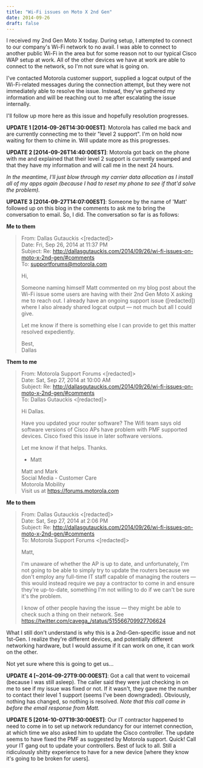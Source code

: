 ```yaml
---
title: "Wi-Fi issues on Moto X 2nd Gen"
date: 2014-09-26
draft: false
---
```


I received my 2nd Gen Moto X today. During setup, I attempted to connect to our company's Wi-Fi network to no avail. I was able to connect to another public Wi-Fi in the area but for some reason not to our typical Cisco WAP setup at work. All of the other devices we have at work are able to connect to the network, so I'm not sure what is going on.

I've contacted Motorola customer support, supplied a logcat output of the Wi-Fi-related messages during the connection attempt, but they were not immediately able to resolve the issue. Instead, they've gathered my information and will be reaching out to me after escalating the issue internally.

I'll follow up more here as this issue and hopefully resolution progresses.

**UPDATE 1 [2014-09-26T14:30:00EST]**: Motorola has called me back and are currently connecting me to their "level 2 support". I'm on hold now waiting for them to chime in. Will update more as this progresses.

**UPDATE 2 [2014-09-26T14:40:00EST]**: Motorola got back on the phone with me and explained that their level 2 support is currently swamped and that they have my information and will call me in the next 24 hours.

_In the meantime, I'll just blow through my carrier data allocation as I install all of my apps again (because I had to reset my phone to see if that'd solve the problem)._

**UPDATE 3 [2014-09-27T14:07:00EST]**: Someone by the name of 'Matt' followed up on this blog in the comments to ask me to bring the conversation to email. So, I did. The conversation so far is as follows:

**Me to them**

> From: Dallas Gutauckis <[redacted]>  
>  Date: Fri, Sep 26, 2014 at 11:37 PM  
>  Subject: Re: http://dallasgutauckis.com/2014/09/26/wi-fi-issues-on-moto-x-2nd-gen/#comments  
>  To: supportforums@motorola.com
>
> Hi,
>
> Someone naming himself Matt commented on my blog post about the Wi-Fi issue some users are having with their 2nd Gen Moto X asking me to reach out. I already have an ongoing support issue ([redacted]) where I also already shared logcat output — not much but all I could give.
>
> Let me know if there is something else I can provide to get this matter resolved expediently.
>
> Best,  
>  Dallas

**Them to me**

> From: Motorola Support Forums <[redacted]>  
>  Date: Sat, Sep 27, 2014 at 10:00 AM  
>  Subject: Re: http://dallasgutauckis.com/2014/09/26/wi-fi-issues-on-moto-x-2nd-gen/#comments  
>  To: Dallas Gutauckis <[redacted]>
>
> Hi Dallas.
>
> Have you updated your router software? The Wifi team says old software versions of Cisco APs have problem with PMF supported devices. Cisco fixed this issue in later software versions.
>
> Let me know if that helps. Thanks.
>
> - Matt
>
> Matt and Mark  
>  Social Media - Customer Care  
>  Motorola Mobility  
>  Visit us at https://forums.motorola.com

**Me to them**

> From: Dallas Gutauckis <[redacted]>  
>  Date: Sat, Sep 27, 2014 at 2:06 PM  
>  Subject: Re: http://dallasgutauckis.com/2014/09/26/wi-fi-issues-on-moto-x-2nd-gen/#comments  
>  To: Motorola Support Forums <[redacted]>
>
> Matt,
>
> I'm unaware of whether the AP is up to date, and unfortunately, I'm not going to be able to simply try to update the routers because we don't employ any full-time IT staff capable of managing the routers — this would instead require we pay a contractor to come in and ensure they're up-to-date, something I'm not willing to do if we can't be sure it's the problem.
>
> I know of other people having the issue — they might be able to check such a thing on their network. See https://twitter.com/cavega_/status/515566709927706624

What I still don't understand is why this is a 2nd-Gen-specific issue and not 1st-Gen. I realize they're different devices, and potentially different networking hardware, but I would assume if it can work on one, it can work on the other.

Not yet sure where this is going to get us…

**UPDATE 4 [~2014-09-27T9:00:00EST]**: Got a call that went to voicemail (because I was still asleep). The caller said they were just checking in on me to see if my issue was fixed or not. If it wasn't, they gave me the number to contact their level 1 support (seems I've been downgraded). Obviously, nothing has changed, so nothing is resolved. _Note that this call came in before the email response from Matt._

**UPDATE 5 [2014-10-07T19:30:00EST]**: Our IT contractor happened to need to come in to set up network redundancy for our internet connection, at which time we also asked him to update the Cisco controller. The update seems to have fixed the PMF as suggested by Motorola support. Quick! Call your IT gang out to update your controllers. Best of luck to all. Still a ridiculously shitty experience to have for a new device [where they know it's going to be broken for users].
